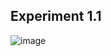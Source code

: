 ## Experiment 1.1
![image](https://github.com/HilmyAmmar/modul10_spawner/assets/110229430/359ab152-2598-4b86-a1ec-208a36fdae95)
